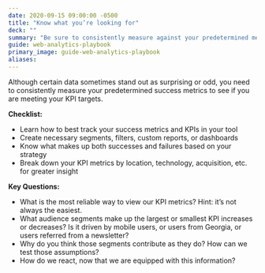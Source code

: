 ```yaml
---
date: 2020-09-15 09:00:00 -0500
title: "Know what you’re looking for"
deck: ""
summary: "Be sure to consistently measure against your predetermined metrics to see if you are on track."
guide: web-analytics-playbook
primary_image: guide-web-analytics-playbook
aliases:
---
```

Although certain data sometimes stand out as surprising or odd, you need to consistently measure your predetermined success metrics to see if you are meeting your KPI targets.

**Checklist:**

- Learn how to best track your success metrics and KPIs in your tool
- Create necessary segments, filters, custom reports, or dashboards
- Know what makes up both successes and failures based on your strategy
- Break down your KPI metrics by location, technology, acquisition, etc. for greater insight
 
**Key Questions:**

- What is the most reliable way to view our KPI metrics? Hint: it’s not always the easiest.
- What audience segments make up the largest or smallest KPI increases or decreases? Is it driven by mobile users, or users from Georgia, or users referred from a newsletter?
- Why do you think those segments contribute as they do? How can we test those assumptions?
- How do we react, now that we are equipped with this information?
